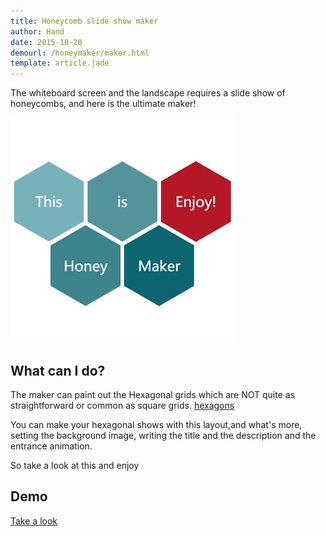 ```yaml
---
title: Honeycomb slide show maker
author: Hand
date: 2015-10-20
demourl: /honeymaker/maker.html
template: article.jade
---
```


The  whiteboard screen and the landscape requires a slide show of honeycombs, and here is the ultimate maker! 

![preview](preview.png)


## What can I do? 

The maker can paint out the Hexagonal grids which are NOT quite as straightforward or common as square grids. [hexagons](http://www.redblobgames.com/grids/hexagons/)

You can make your hexagonal shows with this layout,and what's more, setting the background image, writing the title and the description and the entrance animation. 

So take a look at this and enjoy

## Demo

[Take a look](/honeymaker/maker.html)